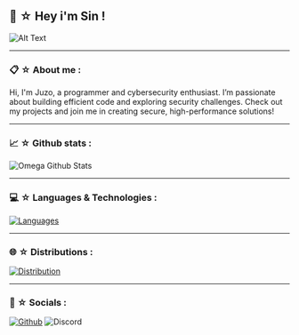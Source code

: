 ## 🍜 ☆ Hey i'm Sin !

![Alt Text](https://media.discordapp.net/attachments/972488991804899369/1129891915152764978/e40f454add8037ca64ba09ed0e66ac91.gif?ex=671f5d98&is=671e0c18&hm=7d8407297030bf489de04319eb825e4b4027733fc59376225cbcfde175adca8e&)

-----

### 📋 ☆ About me :
Hi, I'm Juzo, a programmer and cybersecurity enthusiast. I’m passionate about building efficient code and exploring security challenges. Check out my projects and join me in creating secure, high-performance solutions!

-----

### 📈 ☆ Github stats : 
![Omega Github Stats](https://github-readme-stats.vercel.app/api?username=siinomega&show=reviews,discussions_started,discussions_answered,prs_merged,prs_merged_percentage&show_icons=true&theme=transparent&text_color=c0deff&title_color=006FEE&icons_color=006FEE&locale=en&custom_title=Sin%27s%20Stats!)

-----

### 💻 ☆ Languages & Technologies :

[![Languages](https://skillicons.dev/icons?i=python,rust)](https://skillicons.dev) <br />

-----

### 🌐 ☆ Distributions :

[![Distribution](https://skillicons.dev/icons?i=windows,mint,kali,ubuntu,debian)](https://skillicons.dev) <br />

-----

### 📲 ☆ Socials :
[![Github](https://img.shields.io/badge/GitHub-100000?style=for-the-badge&logo=github&logoColor=white)](https://github.com/siinomega)
![Discord](https://img.shields.io/badge/Discord-7289DA?style=for-the-badge&logo=discord&logoColor=white)
